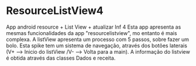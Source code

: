 # ResourceListView4
App android resource + List View + atualizar Inf 4
Esta app apresenta as mesmas funcionalidades da app "resourcelistview", mo entanto é mais
complexa.
A listView apresenta um processo com 5 passos, sobre fazer um bolo.
Esta spike tem um sistema de navegação, através dos botões laterais 
(V+ --> Inicio do listView /V- --> Volta para a main).
A informação do listview é obtida através das classes Dados e receita.
